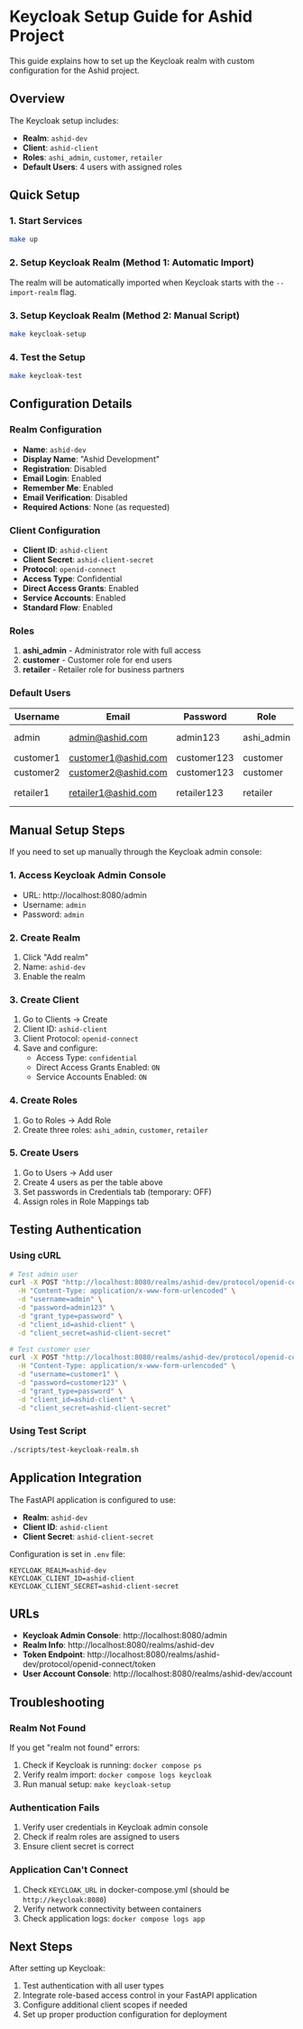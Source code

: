 # Keycloak Setup Guide for Ashid Project

This guide explains how to set up the Keycloak realm with custom configuration for the Ashid project.

## Overview

The Keycloak setup includes:
- **Realm**: `ashid-dev`
- **Client**: `ashid-client` 
- **Roles**: `ashi_admin`, `customer`, `retailer`
- **Default Users**: 4 users with assigned roles

## Quick Setup

### 1. Start Services
```bash
make up
```

### 2. Setup Keycloak Realm (Method 1: Automatic Import)
The realm will be automatically imported when Keycloak starts with the `--import-realm` flag.

### 3. Setup Keycloak Realm (Method 2: Manual Script)
```bash
make keycloak-setup
```

### 4. Test the Setup
```bash
make keycloak-test
```

## Configuration Details

### Realm Configuration
- **Name**: `ashid-dev`
- **Display Name**: "Ashid Development"
- **Registration**: Disabled
- **Email Login**: Enabled
- **Remember Me**: Enabled
- **Email Verification**: Disabled
- **Required Actions**: None (as requested)

### Client Configuration
- **Client ID**: `ashid-client`
- **Client Secret**: `ashid-client-secret`
- **Protocol**: `openid-connect`
- **Access Type**: Confidential
- **Direct Access Grants**: Enabled
- **Service Accounts**: Enabled
- **Standard Flow**: Enabled

### Roles
1. **ashi_admin** - Administrator role with full access
2. **customer** - Customer role for end users  
3. **retailer** - Retailer role for business partners

### Default Users

| Username | Email | Password | Role | Full Name |
|----------|-------|----------|------|-----------|
| admin | admin@ashid.com | admin123 | ashi_admin | System Administrator |
| customer1 | customer1@ashid.com | customer123 | customer | John Doe |
| customer2 | customer2@ashid.com | customer123 | customer | Jane Smith |
| retailer1 | retailer1@ashid.com | retailer123 | retailer | Mike Johnson |

## Manual Setup Steps

If you need to set up manually through the Keycloak admin console:

### 1. Access Keycloak Admin Console
- URL: http://localhost:8080/admin
- Username: `admin`
- Password: `admin`

### 2. Create Realm
1. Click "Add realm"
2. Name: `ashid-dev`
3. Enable the realm

### 3. Create Client
1. Go to Clients → Create
2. Client ID: `ashid-client`
3. Client Protocol: `openid-connect`
4. Save and configure:
   - Access Type: `confidential`
   - Direct Access Grants Enabled: `ON`
   - Service Accounts Enabled: `ON`

### 4. Create Roles
1. Go to Roles → Add Role
2. Create three roles: `ashi_admin`, `customer`, `retailer`

### 5. Create Users
1. Go to Users → Add user
2. Create 4 users as per the table above
3. Set passwords in Credentials tab (temporary: OFF)
4. Assign roles in Role Mappings tab

## Testing Authentication

### Using cURL
```bash
# Test admin user
curl -X POST "http://localhost:8080/realms/ashid-dev/protocol/openid-connect/token" \
  -H "Content-Type: application/x-www-form-urlencoded" \
  -d "username=admin" \
  -d "password=admin123" \
  -d "grant_type=password" \
  -d "client_id=ashid-client" \
  -d "client_secret=ashid-client-secret"

# Test customer user
curl -X POST "http://localhost:8080/realms/ashid-dev/protocol/openid-connect/token" \
  -H "Content-Type: application/x-www-form-urlencoded" \
  -d "username=customer1" \
  -d "password=customer123" \
  -d "grant_type=password" \
  -d "client_id=ashid-client" \
  -d "client_secret=ashid-client-secret"
```

### Using Test Script
```bash
./scripts/test-keycloak-realm.sh
```

## Application Integration

The FastAPI application is configured to use:
- **Realm**: `ashid-dev`
- **Client ID**: `ashid-client`
- **Client Secret**: `ashid-client-secret`

Configuration is set in `.env` file:
```
KEYCLOAK_REALM=ashid-dev
KEYCLOAK_CLIENT_ID=ashid-client
KEYCLOAK_CLIENT_SECRET=ashid-client-secret
```

## URLs

- **Keycloak Admin Console**: http://localhost:8080/admin
- **Realm Info**: http://localhost:8080/realms/ashid-dev
- **Token Endpoint**: http://localhost:8080/realms/ashid-dev/protocol/openid-connect/token
- **User Account Console**: http://localhost:8080/realms/ashid-dev/account

## Troubleshooting

### Realm Not Found
If you get "realm not found" errors:
1. Check if Keycloak is running: `docker compose ps`
2. Verify realm import: `docker compose logs keycloak`
3. Run manual setup: `make keycloak-setup`

### Authentication Fails
1. Verify user credentials in Keycloak admin console
2. Check if realm roles are assigned to users
3. Ensure client secret is correct

### Application Can't Connect
1. Check `KEYCLOAK_URL` in docker-compose.yml (should be `http://keycloak:8080`)
2. Verify network connectivity between containers
3. Check application logs: `docker compose logs app`

## Next Steps

After setting up Keycloak:
1. Test authentication with all user types
2. Integrate role-based access control in your FastAPI application
3. Configure additional client scopes if needed
4. Set up proper production configuration for deployment